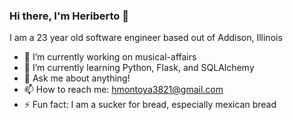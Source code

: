 ### Hi there, I'm Heriberto 👋

I am a 23 year old software engineer based out of Addison, Illinois 

- 🔭 I’m currently working on musical-affairs
- 🌱 I’m currently learning Python, Flask, and SQLAlchemy
- 💬 Ask me about anything!
- 📫 How to reach me: hmontoya3821@gmail.com
- ⚡ Fun fact: I am a sucker for bread, especially mexican bread
